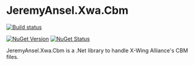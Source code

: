 # JeremyAnsel.Xwa.Cbm

[![Build status](https://ci.appveyor.com/api/projects/status/ij4lwfw1qcah0b8b/branch/master?svg=true)](https://ci.appveyor.com/project/JeremyAnsel/jeremyansel-xwa-cbm/branch/master)

[![NuGet Version](https://buildstats.info/nuget/JeremyAnsel.Xwa.Cbm)](https://www.nuget.org/packages/JeremyAnsel.Xwa.Cbm)
[![NuGet Status](http://nugetstatus.com/JeremyAnsel.Xwa.Cbm.png)](http://nugetstatus.com/packages/JeremyAnsel.Xwa.Cbm)

JeremyAnsel.Xwa.Cbm is a .Net library to handle X-Wing Alliance's CBM files.
